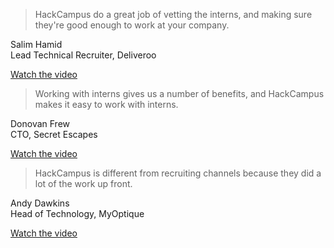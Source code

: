 <div class="quote">

> HackCampus do a great job of vetting the interns, and making sure they're good enough to work at your company.

<span class="name">Salim Hamid</span><br>
<span class="role">Lead Technical Recruiter, Deliveroo</span>

[Watch the video]()

</div>
<div class="quote">

> Working with interns gives us a number of benefits, and HackCampus makes it easy to work with interns.

<span class="name">Donovan Frew</span><br>
<span class="role">CTO, Secret Escapes</span>

[Watch the video]()

</div>
<div class="quote">

> HackCampus is different from recruiting channels because they did a lot of the work up front.

<span class="name">Andy Dawkins</span><br>
<span class="role">Head of Technology, MyOptique</span>

[Watch the video]()
</div>
